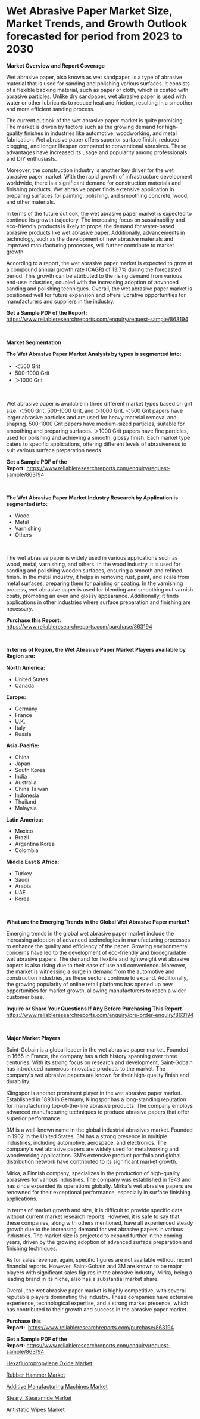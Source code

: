 <p><h1>Wet Abrasive Paper Market Size, Market Trends, and Growth Outlook forecasted for period from 2023 to 2030</h1></p><p><strong>Market Overview and Report Coverage</strong></p>
<p><p>Wet abrasive paper, also known as wet sandpaper, is a type of abrasive material that is used for sanding and polishing various surfaces. It consists of a flexible backing material, such as paper or cloth, which is coated with abrasive particles. Unlike dry sandpaper, wet abrasive paper is used with water or other lubricants to reduce heat and friction, resulting in a smoother and more efficient sanding process.</p><p>The current outlook of the wet abrasive paper market is quite promising. The market is driven by factors such as the growing demand for high-quality finishes in industries like automotive, woodworking, and metal fabrication. Wet abrasive paper offers superior surface finish, reduced clogging, and longer lifespan compared to conventional abrasives. These advantages have increased its usage and popularity among professionals and DIY enthusiasts.</p><p>Moreover, the construction industry is another key driver for the wet abrasive paper market. With the rapid growth of infrastructure development worldwide, there is a significant demand for construction materials and finishing products. Wet abrasive paper finds extensive application in preparing surfaces for painting, polishing, and smoothing concrete, wood, and other materials.</p><p>In terms of the future outlook, the wet abrasive paper market is expected to continue its growth trajectory. The increasing focus on sustainability and eco-friendly products is likely to propel the demand for water-based abrasive products like wet abrasive paper. Additionally, advancements in technology, such as the development of new abrasive materials and improved manufacturing processes, will further contribute to market growth.</p><p>According to a report, the wet abrasive paper market is expected to grow at a compound annual growth rate (CAGR) of 13.7% during the forecasted period. This growth can be attributed to the rising demand from various end-use industries, coupled with the increasing adoption of advanced sanding and polishing techniques. Overall, the wet abrasive paper market is positioned well for future expansion and offers lucrative opportunities for manufacturers and suppliers in the industry.</p></p>
<p><strong>Get a Sample PDF of the Report:</strong> <a href="https://www.reliableresearchreports.com/enquiry/request-sample/863194">https://www.reliableresearchreports.com/enquiry/request-sample/863194</a></p>
<p>&nbsp;</p>
<p><strong>Market Segmentation</strong></p>
<p><strong>The Wet Abrasive Paper Market Analysis by types is segmented into:</strong></p>
<p><ul><li>＜500 Grit</li><li>500-1000 Grit</li><li>＞1000 Grit</li></ul></p>
<p>&nbsp;</p>
<p><p>Wet abrasive paper is available in three different market types based on grit size: ＜500 Grit, 500-1000 Grit, and ＞1000 Grit. ＜500 Grit papers have larger abrasive particles and are used for heavy material removal and shaping. 500-1000 Grit papers have medium-sized particles, suitable for smoothing and preparing surfaces. ＞1000 Grit papers have fine particles, used for polishing and achieving a smooth, glossy finish. Each market type caters to specific applications, offering different levels of abrasiveness to suit various surface preparation needs.</p></p>
<p><strong>Get a Sample PDF of the Report:</strong>&nbsp;<a href="https://www.reliableresearchreports.com/enquiry/request-sample/863194">https://www.reliableresearchreports.com/enquiry/request-sample/863194</a></p>
<p>&nbsp;</p>
<p><strong>The Wet Abrasive Paper Market Industry Research by Application is segmented into:</strong></p>
<p><ul><li>Wood</li><li>Metal</li><li>Varnishing</li><li>Others</li></ul></p>
<p>&nbsp;</p>
<p><p>The wet abrasive paper is widely used in various applications such as wood, metal, varnishing, and others. In the wood industry, it is used for sanding and polishing wooden surfaces, ensuring a smooth and refined finish. In the metal industry, it helps in removing rust, paint, and scale from metal surfaces, preparing them for painting or coating. In the varnishing process, wet abrasive paper is used for blending and smoothing out varnish coats, promoting an even and glossy appearance. Additionally, it finds applications in other industries where surface preparation and finishing are necessary.</p></p>
<p><strong>Purchase this Report:</strong>&nbsp; <a href="https://www.reliableresearchreports.com/purchase/863194">https://www.reliableresearchreports.com/purchase/863194</a></p>
<p>&nbsp;</p>
<p><strong>In terms of Region, the Wet Abrasive Paper Market Players available by Region are:</strong></p>
<p>
    <p> <strong> North America: </strong>
        <ul>
            <li>United States</li>
            <li>Canada</li>
        </ul>
        </p> 
    <p> <strong> Europe: </strong>
        <ul>
            <li>Germany</li>
            <li>France</li>
            <li>U.K.</li>
            <li>Italy</li>
            <li>Russia</li>
        </ul>
        </p> 
    <p> <strong> Asia-Pacific: </strong>
        <ul>
            <li>China</li>
            <li>Japan</li>
            <li>South Korea</li>
            <li>India</li>
            <li>Australia</li>
            <li>China Taiwan</li>
            <li>Indonesia</li>
            <li>Thailand</li>
            <li>Malaysia</li>
        </ul>
        </p> 
    <p> <strong> Latin America: </strong>
        <ul>
            <li>Mexico</li>
            <li>Brazil</li>
            <li>Argentina Korea</li>
            <li>Colombia</li>
        </ul>
        </p> 
    <p> <strong> Middle East & Africa: </strong>
        <ul>
            <li>Turkey</li>
            <li>Saudi</li>
            <li>Arabia</li>
            <li>UAE</li>
            <li>Korea</li>
        </ul>
    </p>
    </p>
<p>&nbsp;</p>
<p><strong>What are the Emerging Trends in the Global Wet Abrasive Paper market?</strong></p>
<p><p>Emerging trends in the global wet abrasive paper market include the increasing adoption of advanced technologies in manufacturing processes to enhance the quality and efficiency of the paper. Growing environmental concerns have led to the development of eco-friendly and biodegradable wet abrasive papers. The demand for flexible and lightweight wet abrasive papers is also rising due to their ease of use and convenience. Moreover, the market is witnessing a surge in demand from the automotive and construction industries, as these sectors continue to expand. Additionally, the growing popularity of online retail platforms has opened up new opportunities for market growth, allowing manufacturers to reach a wider customer base.</p></p>
<p><strong>Inquire or Share Your Questions If Any Before Purchasing This Report</strong>- <a href="https://www.reliableresearchreports.com/enquiry/pre-order-enquiry/863194">https://www.reliableresearchreports.com/enquiry/pre-order-enquiry/863194</a></p>
<p>&nbsp;</p>
<p><strong>Major Market Players</strong></p>
<p><p>Saint-Gobain is a global leader in the wet abrasive paper market. Founded in 1665 in France, the company has a rich history spanning over three centuries. With its strong focus on research and development, Saint-Gobain has introduced numerous innovative products to the market. The company's wet abrasive papers are known for their high-quality finish and durability. </p><p>Klingspor is another prominent player in the wet abrasive paper market. Established in 1893 in Germany, Klingspor has a long-standing reputation for manufacturing top-of-the-line abrasive products. The company employs advanced manufacturing techniques to produce abrasive papers that offer superior performance. </p><p>3M is a well-known name in the global industrial abrasives market. Founded in 1902 in the United States, 3M has a strong presence in multiple industries, including automotive, aerospace, and electronics. The company's wet abrasive papers are widely used for metalworking and woodworking applications. 3M's extensive product portfolio and global distribution network have contributed to its significant market growth.</p><p>Mirka, a Finnish company, specializes in the production of high-quality abrasives for various industries. The company was established in 1943 and has since expanded its operations globally. Mirka's wet abrasive papers are renowned for their exceptional performance, especially in surface finishing applications.</p><p>In terms of market growth and size, it is difficult to provide specific data without current market research reports. However, it is safe to say that these companies, along with others mentioned, have all experienced steady growth due to the increasing demand for wet abrasive papers in various industries. The market size is projected to expand further in the coming years, driven by the growing adoption of advanced surface preparation and finishing techniques.</p><p>As for sales revenue, again, specific figures are not available without recent financial reports. However, Saint-Gobain and 3M are known to be major players with significant sales figures in the abrasive industry. Mirka, being a leading brand in its niche, also has a substantial market share.</p><p>Overall, the wet abrasive paper market is highly competitive, with several reputable players dominating the industry. These companies have extensive experience, technological expertise, and a strong market presence, which has contributed to their growth and success in the abrasive paper market.</p></p>
<p><strong>Purchase this Report:</strong>&nbsp;&nbsp;<a href="https://www.reliableresearchreports.com/purchase/863194">https://www.reliableresearchreports.com/purchase/863194</a></p>
<p></p>
<p><strong>Get a Sample PDF of the Report:</strong>&nbsp;<a href="https://www.reliableresearchreports.com/enquiry/request-sample/863194">https://www.reliableresearchreports.com/enquiry/request-sample/863194</a></p>
<p><p><a href="https://github.com/gulaimolin/Market-Research-Report-List-1/blob/main/hexafluoropropylene-oxide-market.md">Hexafluoropropylene Oxide Market</a></p><p><a href="https://medium.com/@amrutreliable23/rubber-hammer-market-comprehensive-assessment-by-type-application-and-geography-2a173b6bbaf4">Rubber Hammer Market</a></p><p><a href="https://medium.com/@reganklocko456458/additive-manufacturing-machines-market-share-evolution-and-market-growth-trends-2023-2030-204e7a945286">Additive Manufacturing Machines Market</a></p><p><a href="https://github.com/ruslanpoljakovrd177/Market-Research-Report-List-1/blob/main/stearyl-stearamide-market.md">Stearyl Stearamide Market</a></p><p><a href="https://medium.com/@abhishekreliable23/antistatic-wipes-market-furnishes-information-on-market-share-market-trends-and-market-growth-03a3f78f3f68">Antistatic Wipes Market</a></p></p>